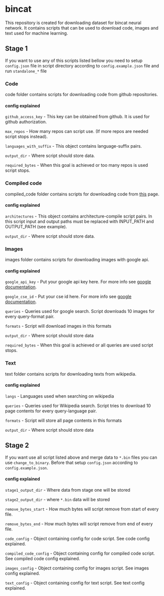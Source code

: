 # bincat
This repository is created for downloading dataset for bincat neural network.
It contains scripts that can be used to download code, images and text used for machine learning.


## Stage 1
If you want to use any of this scripts listed bellow you need to setup `config.json` file in script directory according to `config.example.json` file and run `standalone_*` file

### Code
code folder contains scripts for downloading code from github repositories.
#### config explained
`github_access_key` - This key can be obtained from github. It is used for github authorization.

`max_repos` - How many repos can script use. (If more repos are needed script stops instead).

`languages_with_suffix` - This object contains language-suffix pairs. 

`output_dir` - Where script should store data.

`required_bytes` - When this goal is achieved or too many repos is used script stops.

### Compiled code
compiled_code folder contains scripts for downloading code from [this](https://beginnersbook.com/2015/02/simple-c-programs/) page.
#### config explained

`architectures` - This object contains architecture-compile script pairs. In this script input and output paths must be replaced with INPUT_PATH and OUTPUT_PATH (see example).

`output_dir` - Where script should store data.

### Images
images folder contains scripts for downloading images with google api.
#### config explained

`google_api_key` - Put your google api key here. For more info see [google documentation](https://developers.google.com/custom-search/v1/overview).

`google_cse_id` - Put your cse id here. For more info see [google documentation](https://developers.google.com/custom-search/v1/overview).

`queries` - Queries used for google search. Script downloads 10 images for every query-format pair.

`formats` - Script will download images in this formats

`output_dir` - Where script should store data

`required_bytes` - When this goal is achieved or all queries are used script stops.

### Text
text folder contains scripts for downloading texts from wikipedia.
#### config explained

`langs` - Languages used when searching on wikipedia

`queries` - Queries used for Wikipedia search. Script tries to download 10 page contents for every query-language pair.

`formats` - Script will store all page contents in this formats

`output_dir` - Where script should store data

## Stage 2
If you want use all script listed above and merge data to `*.bin` files you can use `change_to_binary`. Before that setup `config.json` according to `config.example.json`.

#### config explained

`stage1_output_dir` - Where data from stage one will be stored

`stage2_output_dir` - where `*.bin` data will be stored

`remove_bytes_start` - How much bytes will script remove from start of every file.

`remove_bytes_end` - How much bytes will script remove from end of every file.

`code_config` - Object containing config for code script. See code config explained.

`compiled_code_config` - Object containing config for compiled code script. See compiled code config explained.

`images_config` - Object containing config for images script. See images config explained.

`text_config` - Object containing config for text script. See text config explained.